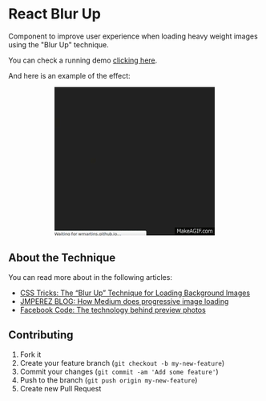 # React Blur Up

Component to improve user experience when loading heavy weight images using the
"Blur Up" technique.

You can check a running demo [clicking
here](https://wmartins.github.io/react-blur-up).

And here is an example of the effect:

<p align="center">
    <img src="./blur-up.gif" alt="React Blur Up demo" />
</p>

## About the Technique

You can read more about in the following articles:

- [CSS Tricks: The “Blur Up” Technique for Loading Background
  Images](https://css-tricks.com/the-blur-up-technique-for-loading-background-images/)
- [JMPEREZ BLOG: How Medium does progressive image
  loading](https://jmperezperez.com/medium-image-progressive-loading-placeholder/)
- [Facebook Code: The technology behind preview
  photos](https://code.facebook.com/posts/991252547593574/the-technology-behind-preview-photos)

## Contributing

1. Fork it
2. Create your feature branch (`git checkout -b my-new-feature`)
3. Commit your changes (`git commit -am 'Add some feature'`)
4. Push to the branch (`git push origin my-new-feature`)
5. Create new Pull Request
